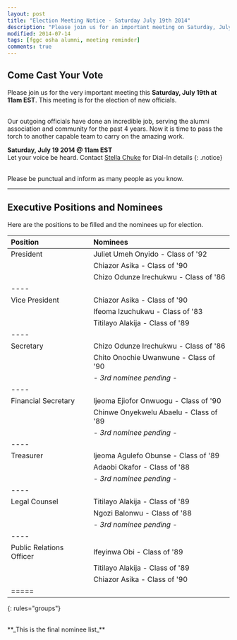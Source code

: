 ```yaml
---
layout: post
title: "Election Meeting Notice - Saturday July 19th 2014"
description: "Please join us for an important meeting on Saturday, July 19, 2014 at 11am EST to elect the new alumni association officials."
modified: 2014-07-14
tags: [fggc osha alumni, meeting reminder]
comments: true
---
```

## Come Cast Your Vote
Please join us for the very important meeting this **Saturday, July 19th at 11am EST**. This meeting is for the election of new officials. 

<br>
Our outgoing officials have done an incredible job, serving the alumni association and community for the past 4 years. Now it is time to pass the torch to another capable team to carry on the amazing work.

**Saturday, July 19 2014 @ 11am EST**  <br> Let your voice be heard. Contact [Stella Chuke](mailto:stella.chuke@fggconitsha.com) for Dial-In details
{: .notice} 

<br>
Please be punctual and inform as many people as you know.

---

## Executive Positions and Nominees

Here are the positions to be filled and the nominees up for election. 

| Position | Nominees | 
|:--------|:--------|
| President | Juliet Umeh Onyido - Class of '92 |  
|  | Chiazor Asika - Class of '90 |  
|  | Chizo Odunze Irechukwu - Class of '86 |  
|----
| Vice President | Chiazor Asika - Class of '90 |  
|  | Ifeoma Izuchukwu - Class of '83 |  
|  | Titilayo Alakija - Class of '89 |  
|----
| Secretary | Chizo Odunze Irechukwu - Class of '86 |  
|  | Chito Onochie Uwanwune - Class of '90 |  
|  | - *3rd nominee pending* - |  
|----
| Financial Secretary | Ijeoma Ejiofor Onwuogu - Class of '90 |  
|  | Chinwe Onyekwelu Abaelu - Class of '89 |  
|  | - *3rd nominee pending* - |  
|----
| Treasurer | Ijeoma Agulefo Obunse - Class of '89 |  
|  | Adaobi Okafor - Class of '88 |  
|  | - *3rd nominee pending* - |  
|----
| Legal Counsel | Titilayo Alakija - Class of '89 |  
|  | Ngozi Balonwu - Class of '88 |  
|  | - *3rd nominee pending* - |  
|----
| Public Relations Officer | Ifeyinwa Obi - Class of '89 |  
|  | Titilayo Alakija - Class of '89 |  
|  | Chiazor Asika - Class of '90 |  
|=====
{: rules="groups"}

<br>
**_This is the final nominee list_**
